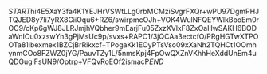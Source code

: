 $START$hi4E5XaY3fa4K1YEJHrVSWtLLg0rbMCMziSvgrFXQr+wPU97DgmPHJTQJED8y7li7yRX8CiiOqu6+RZ6/swirpmcOJh+VOK4WulNFQEYWlkBboEm0rOC9/cKp6gWJ8JLRJmjhVQbher9mEarjFu05ZxzXVlxF8ZxOaHwSAKH6BODaWnIOu0xzswYn3gPjMsUc9p/svxs+RAPC1/3jQCAa3ectcfO/PRgHGTwXTPOOTa81ibexmex1BZCjBrRikxcf+TPogaKk1EOyPTsVso09xXaNh2TQHCt1OOmhynmCOo8FZWZ0jYG/PauvTZy1L/5nmsKpj4FpOwQXZnVKhhHeXddUnEm4uQDGuglFsUN9/Optrp+VFQvRoEOf2ismacP$END$